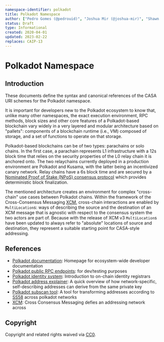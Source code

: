 ```yaml
---
namespace-identifier: polkadot
title: Polkadot Namespace
author: ["Pedro Gomes (@pedrouid)", "Joshua Mir (@joshua-mir)", "Shawn Tabrizi (@shawntabrizi)", "Juan Caballero (@bumblefudge)", "Antonio Antonino (@ntn-x2)"]
status: Draft
type: Informational
created: 2020-04-01
updated: 2023-02-22
replaces: CAIP-13
---
```


# Polkadot Namespace

## Introduction

These documents define the syntax and canonical references of the CASA URI schemes for the Polkadot namespace. 

It is important for developers new to the Polkadot ecosystem to know that, unlike many other namespaces, the exact execution environment, RPC methods, block sizes and other core features of a Polkadot-based blockchain vary widely in a very layered and modular architecture based on "pallets": components of a blockchain runtime (i.e., VM) composed of storage, and a set of functions to operate on that storage.

Polkadot-based blockchains can be of two types: parachains or solo chains.
In the first case, a parachain represents L1 infrastructure with a 12s block time that relies on the security properties of the L0 relay chain it is anchored onto.
The two relaychains currently deployed in a production environment are Polkadot and Kusama, with the latter being an incentivized canary network.
Relay chains have a 6s block time and are secured by a [Nominated Proof of Stake (NPoS) consensus protocol][polkadot-consensus] which provides deterministic block finalization.

The mentioned architecture creates an environment for complex "cross-chain" use cases between Polkadot chains.
Within the framework of the Cross-Consensus Messaging [XCM][], cross-chain interactions are enabled by `MultiLocation`s: ways of describing the source and the destination of an XCM message that is agnostic with respect to the consensus system the two actors are part of.
Because with the release of XCM v3 `MultiLocation`s have been updated to always refer to "absolute" locations of source and destination, they represent a suitable starting point for CASA-style addressing.

## References

- [Polkadot documentation][]: Homepage for ecosystem-wide developer documentation
- [Polkadot public RPC endpoints][]: for dev/testing purposes
- [Polkadot identity system][]: Introduction to on-chain identity registrars 
- [Polkadot address explainer][]: A quick overview of how network-specific, self-describing addresses can derive from the same private key
- [Polkadot subscan tool][]: A tool for transforming addresses according to [SS58][] across polkadot networks
- [XCM]: Cross Consensus Messaging defies an addressing network across 

[polkadot-consensus]: https://wiki.polkadot.network/docs/learn-consensus
[Polkadot address explainer]: https://wiki.polkadot.network/docs/learn-account-advanced
[Polkadot identity system]: https://wiki.polkadot.network/docs/learn-identity
[Polkadot public RPC endpoints]: https://wiki.polkadot.network/docs/maintain-endpoints
[Polkadot documentation]: https://wiki.polkadot.network/
[XCM]: https://wiki.polkadot.network/docs/learn-xcm
[Polkadot subscan tool]: https://polkadot.subscan.io/tools/ss58_transform?
[SS58]: https://docs.substrate.io/v3/advanced/ss58/

## Copyright

Copyright and related rights waived via [CC0](https://creativecommons.org/publicdomain/zero/1.0/).
